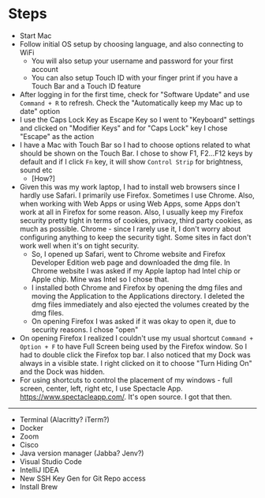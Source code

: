 # Steps

- Start Mac
- Follow initial OS setup by choosing language, and also connecting to WiFi
  - You will also setup your username and password for your first account
  - You can also setup Touch ID with your finger print if you have a Touch Bar
    and a Touch ID feature
- After logging in for the first time, check for "Software Update" and use
  `Command + R` to refresh. Check the "Automatically keep my Mac up to date"
  option
- I use the Caps Lock Key as Escape Key so I went to "Keyboard" settings and
  clicked on "Modifier Keys" and for "Caps Lock" key I chose "Escape" as the
  action
- I have a Mac with Touch Bar so I had to choose options related to what should
  be shown on the Touch Bar. I chose to show F1, F2...F12 keys by default and if
  I click `Fn` key, it will show `Control Strip` for brightness, sound etc
  - [How?]
- Given this was my work laptop, I had to install web browsers since I hardly
  use Safari. I primarily use Firefox. Sometimes I use Chrome. Also, when
  working with Web Apps or using Web Apps, some Apps don't work at all in
  Firefox for some reason. Also, I usually keep my Firefox security pretty
  tight in terms of cookies, privacy, third party cookies, as much as possible.
  Chrome - since I rarely use it, I don't worry about configuring anything to
  keep the security tight. Some sites in fact don't work well when it's on
  tight security.
  - So, I opened up Safari, went to Chrome website and Firefox Developer Edition
    web page and downloaded the dmg file. In Chrome website I was asked if my
    Apple laptop had Intel chip or Apple chip. Mine was Intel so I chose that.
  - I installed both Chrome and Firefox by opening the dmg files and moving the
    Application to the Applications directory. I deleted the dmg files immediately
    and also ejected the volumes created by the dmg files.
  - On opening Firefox I was asked if it was okay to open it, due to security
    reasons. I chose "open"
- On opening Firefox I realized I couldn't use my usual shortcut
  `Command + Option + F` to have Full Screen being used by the Firefox window.
  So I had to double click the Firefox top bar. I also noticed that my Dock was
  always in a visible state. I right clicked on it to choose "Turn Hiding On"
  and the Dock was hidden.
- For using shortcuts to control the placement of my windows - full screen,
center, left, right etc, I use Spectacle App. https://www.spectacleapp.com/.
It's open source. I got that then.


---

- Terminal (Alacritty? iTerm?)
- Docker
- Zoom
- Cisco
- Java version manager (Jabba? Jenv?)
- Visual Studio Code
- IntelliJ IDEA
- New SSH Key Gen for Git Repo access
- Install Brew

